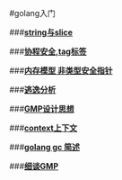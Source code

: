 #golang入门

###[**string与slice**](stringandslice.md)

###[**协程安全,tag标签**](golang.md)

###[**内存模型 非类型安全指针**](gc.md)

###[**逃逸分析**](逃逸分析.md)

###[**GMP设计思想**](GMP模型与设计思想.md)

###[**context上下文**](context.md)

###[**golang gc 简述**](golanggc.md)

###[**细谈GMP**](gmp.md)


